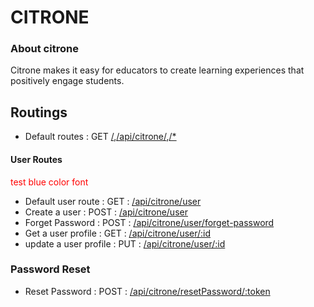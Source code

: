 # CITRONE

### About citrone
  Citrone makes it easy for educators to create learning experiences that positively engage students.

## Routings
- Default routes : GET [/](/),[/api/citrone/](/api/citrone/),[/*](/*)

#### User Routes
<font color='red'>test blue color font</font>

- Default user route : GET : [/api/citrone/user](/api/citrone/user)
- Create a user : POST :  [/api/citrone/user](/api/citrone/user)
- Forget Password : POST : [/api/citrone/user/forget-password](/forget-password)
- Get a user profile : GET : [/api/citrone/user/:id](/api/citrone/user/:id)
- update a user profile : PUT : [/api/citrone/user/:id](/api/citrone/user/:id)



### Password Reset
- Reset Password : POST : [/api/citrone/resetPassword/:token](/api/citrone/resetPassword/:token)
